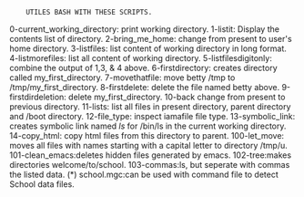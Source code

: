        UTILES BASH WITH THESE SCRIPTS.


0-current_working_directory: print working directory.
1-listit: Display the contents list of directory.
2-bring_me_home: change  from present to user's home directory.
3-listfiles: list content of working directory in long format.
4-listmorefiles: list all content of working directory.
5-listfilesdigitonly: combine the output of 1,3, & 4 above.
6-firstdirectory: creates directory called my_first_directory.
7-movethatfile: move betty /tmp to /tmp/my_first_directory.
8-firstdelete: delete the file named betty above.
9-firstdirdeletion: delete my_first_directory.
10-back change from present to previous directory.
11-lists: list all files in present directory, parent directory and /boot directory.
12-file_type: inspect iamafile file type.
13-symbolic_link: creates symbolic link named _ls_ for /bin/ls in the current working directory.
14-copy_html: copy html files from this directory to parent.
100-let_move: moves all files with names starting with a capital letter to directory /tmp/u.
101-clean_emacs:deletes hidden files generated by emacs.
102-tree:makes directories welcome/to/school.
103-commas:ls, but seperate with commas the listed data.
(*) school.mgc:can be used with command file to detect School data files.
